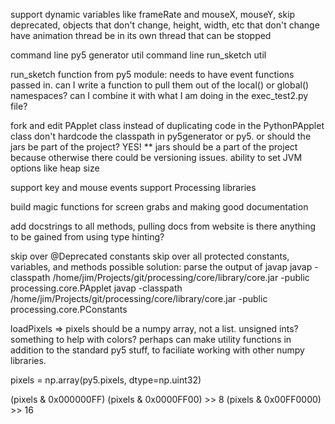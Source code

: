 support dynamic variables like frameRate and mouseX, mouseY, skip deprecated, objects that don't change, height, width, etc that don't change
have animation thread be in its own thread that can be stopped

command line py5 generator util
command line run_sketch util

run_sketch function from py5 module: needs to have event functions passed in. can I
write a function to pull them  out of the local() or global() namespaces? can I combine
it with what I am doing in the exec_test2.py file?

fork and edit PApplet class instead of duplicating code in the PythonPApplet class
don't hardcode the classpath in py5generator or py5. or should the jars be part of the project? YES!
** jars should be a part of the project because otherwise there could be versioning issues.
ability to set JVM options like heap size

support key and mouse events
support Processing libraries

build magic functions for screen grabs and making good documentation

add docstrings to all methods, pulling docs from website
is there anything to be gained from using type hinting?


skip over @Deprecated constants
skip over all protected constants, variables, and methods
possible solution: parse the output of javap
javap -classpath /home/jim/Projects/git/processing/core/library/core.jar -public processing.core.PApplet
javap -classpath /home/jim/Projects/git/processing/core/library/core.jar -public processing.core.PConstants


loadPixels => pixels should be a numpy array, not a list. unsigned ints? something to help with colors? perhaps can make utility functions in addition to the standard py5 stuff, to faciliate working with other numpy libraries.

pixels = np.array(py5.pixels, dtype=np.uint32)

(pixels & 0x000000FF)
(pixels & 0x0000FF00) >> 8
(pixels & 0x00FF0000) >> 16
